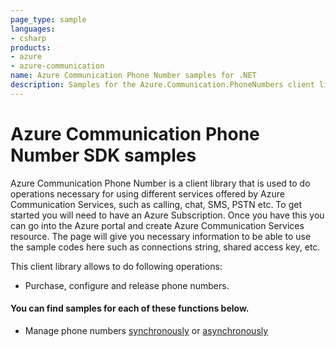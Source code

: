 ```yaml
---
page_type: sample
languages:
- csharp
products:
- azure
- azure-communication
name: Azure Communication Phone Number samples for .NET
description: Samples for the Azure.Communication.PhoneNumbers client library
---
```


# Azure Communication Phone Number SDK samples

Azure Communication Phone Number is a client library that is used to do operations necessary for using different services offered by Azure Communication Services, such as calling, chat, SMS, PSTN etc.
To get started you will need to have an Azure Subscription. Once you have this you can go into the Azure portal and create Azure Communication Services resource. The page will give you necessary information to be able to use the sample codes here such as connections string, shared access key, etc.

This client library allows to do following operations:
 - Purchase, configure and release phone numbers.

 #### You can find samples for each of these functions below.
 - Manage phone numbers [synchronously][sample_phonenumbers] or [asynchronously][sample_phonenumbers_async]

<!-- LINKS -->
[sample_phonenumbers]: https://github.com/Azure/azure-sdk-for-net/blob/master/sdk/communication/Azure.Communication.PhoneNumbers/samples/Sample_PhoneNumbersClient.md
[sample_phonenumbers_async]: https://github.com/Azure/azure-sdk-for-net/blob/master/sdk/communication/Azure.Communication.PhoneNumbers/samples/Sample_PhoneNumbersClientAsync.md
